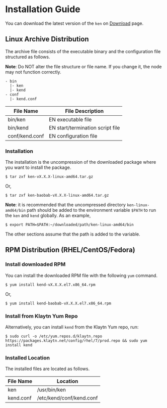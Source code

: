 # Installation Guide

You can download the latest version of the `ken` on [Download](download.md) page.

## Linux Archive Distribution <a href="#linux-archive-distribution" id="linux-archive-distribution"></a>

The archive file consists of the executable binary and the configuration file structured as follows.

**Note**: Do NOT alter the file structure or file name. If you change it, the node may not function correctly.

```
- bin
  |- ken
  |- kend
- conf
  |- kend.conf
```

| File Name      | File Description                 |
| -------------- | -------------------------------- |
| bin/ken        | EN executable file               |
| bin/kend       | EN start/termination script file |
| conf/kend.conf | EN configuration file            |

### Installation <a href="#installation" id="installation"></a>

The installation is the uncompression of the downloaded package where you want to install the package.

```
$ tar zxf ken-vX.X.X-linux-amd64.tar.gz
```

Or,

```
$ tar zxf ken-baobab-vX.X.X-linux-amd64.tar.gz
```

**Note**: it is recommended that the uncompressed directory `ken-linux-amd64/bin` path should be added to the environment variable `$PATH` to run the `ken` and `kend` globally. As an example,

```
$ export PATH=$PATH:~/downloaded/path/ken-linux-amd64/bin
```

The other sections assume that the path is added to the variable.

## RPM Distribution (RHEL/CentOS/Fedora) <a href="#rpm-rhel-centos-fedora" id="rpm-rhel-centos-fedora"></a>

### Install downloaded RPM <a href="#install-downloaded-rpm" id="install-downloaded-rpm"></a>

You can install the downloaded RPM file with the following `yum` command.

```
$ yum install kend-vX.X.X.el7.x86_64.rpm
```

Or,

```
$ yum install kend-baobab-vX.X.X.el7.x86_64.rpm
```

### Install from Klaytn Yum Repo <a href="#install-from-klaytn-yum-repo" id="install-from-klaytn-yum-repo"></a>

Alternatively, you can install `kend` from the Klaytn Yum repo, run:

```
$ sudo curl -o /etc/yum.repos.d/klaytn.repo https://packages.klaytn.net/config/rhel/7/prod.repo && sudo yum install kend
```

### Installed Location <a href="#installed-location" id="installed-location"></a>

The installed files are located as follows.

| File Name | Location                 |
| --------- | ------------------------ |
| ken       | /usr/bin/ken             |
| kend.conf | /etc/kend/conf/kend.conf |

